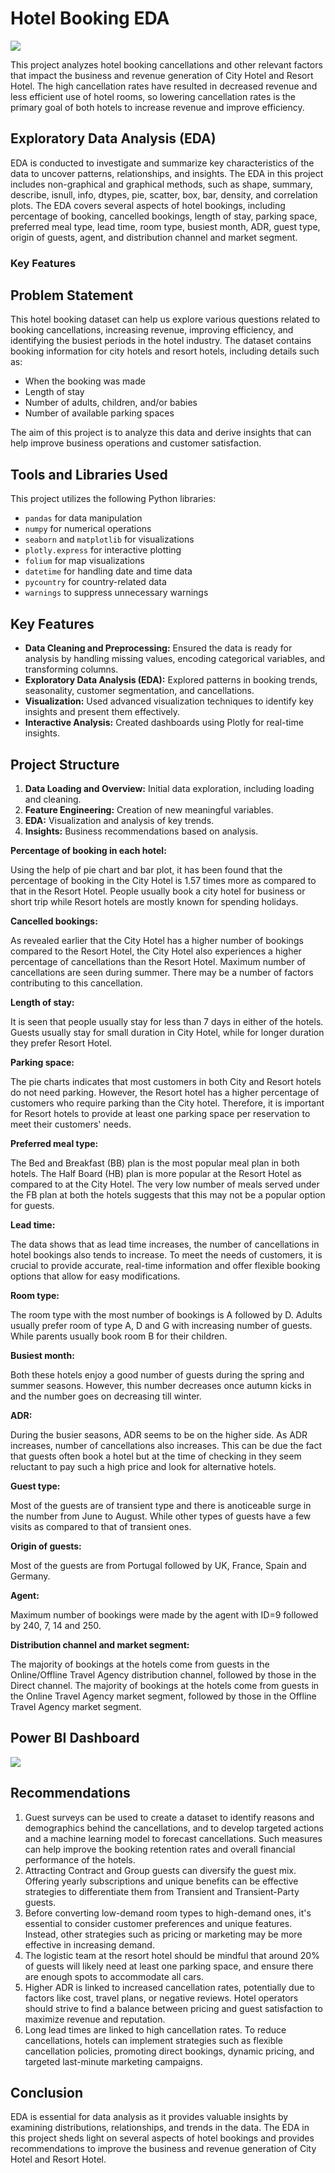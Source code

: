 # Hotel Booking EDA

![](https://github.com/sonusinha1707/EDA-Projects/blob/main/Hospitality_Domain_EDA_With_PowerBI_Dashboard_Project/cover.jpg)

This project analyzes hotel booking cancellations and other relevant factors that impact the business and revenue generation of City Hotel and Resort Hotel. The high cancellation rates have resulted in decreased revenue and less efficient use of hotel rooms, so lowering cancellation rates is the primary goal of both hotels to increase revenue and improve efficiency.




## Exploratory Data Analysis (EDA)

EDA is conducted to investigate and summarize key characteristics of the data to uncover patterns, relationships, and insights. The EDA in this project includes non-graphical and graphical methods, such as shape, summary, describe, isnull, info, dtypes, pie, scatter, box, bar, density, and correlation plots. The EDA covers several aspects of hotel bookings, including percentage of booking, cancelled bookings, length of stay, parking space, preferred meal type, lead time, room type, busiest month, ADR, guest type, origin of guests, agent, and distribution channel and market segment.
### Key Features

## Problem Statement

This hotel booking dataset can help us explore various questions related to booking cancellations, increasing revenue, improving efficiency, and identifying the busiest periods in the hotel industry. The dataset contains booking information for city hotels and resort hotels, including details such as:

- When the booking was made
- Length of stay
- Number of adults, children, and/or babies
- Number of available parking spaces

The aim of this project is to analyze this data and derive insights that can help improve business operations and customer satisfaction.

## Tools and Libraries Used

This project utilizes the following Python libraries:

- `pandas` for data manipulation
- `numpy` for numerical operations
- `seaborn` and `matplotlib` for visualizations
- `plotly.express` for interactive plotting
- `folium` for map visualizations
- `datetime` for handling date and time data
- `pycountry` for country-related data
- `warnings` to suppress unnecessary warnings

## Key Features

- **Data Cleaning and Preprocessing:** Ensured the data is ready for analysis by handling missing values, encoding categorical variables, and transforming columns.
- **Exploratory Data Analysis (EDA):** Explored patterns in booking trends, seasonality, customer segmentation, and cancellations.
- **Visualization:** Used advanced visualization techniques to identify key insights and present them effectively.
- **Interactive Analysis:** Created dashboards using Plotly for real-time insights.

## Project Structure

1. **Data Loading and Overview:** Initial data exploration, including loading and cleaning.
2. **Feature Engineering:** Creation of new meaningful variables.
3. **EDA:** Visualization and analysis of key trends.
4. **Insights:** Business recommendations based on analysis.

**Percentage of booking in each hotel:**

Using the help of pie chart and bar plot, it has been found that the percentage of booking in the City Hotel is 1.57 times more as compared to that in the Resort Hotel. People usually book a city hotel for business or short trip while Resort hotels are mostly known for spending holidays.

**Cancelled bookings:**

As revealed earlier that the City Hotel has a higher number of bookings compared to the Resort Hotel, the City Hotel also experiences a higher percentage of cancellations than the Resort Hotel. Maximum number of cancellations are seen during summer. There may be a number of factors contributing to this cancellation.

**Length of stay:**

It is seen that people usually stay for less than 7 days in either of the hotels. Guests usually stay for small duration in City Hotel, while for longer duration they prefer Resort Hotel.

**Parking space:**

The pie charts indicates that most customers in both City and Resort hotels do not need parking. However, the Resort hotel has a higher percentage of customers who require parking than the City hotel. Therefore, it is important for Resort hotels to provide at least one parking space per reservation to meet their customers' needs.

**Preferred meal type:**

The Bed and Breakfast (BB) plan is the most popular meal plan in both hotels. The Half Board (HB) plan is more popular at the Resort Hotel as compared to at the City Hotel. The very low number of meals served under the FB plan at both the hotels suggests that this may not be a popular option for guests.

**Lead time:**

The data shows that as lead time increases, the number of cancellations in hotel bookings also tends to increase. To meet the needs of customers, it is crucial to provide accurate, real-time information and offer flexible booking options that allow for easy modifications.

**Room type:**

The room type with the most number of bookings is A followed by D. Adults usually prefer room of type A, D and G with increasing number of guests. While parents usually book room B for their children.

**Busiest month:**

Both these hotels enjoy a good number of guests during the spring and summer seasons. However, this number decreases once autumn kicks in and the number goes on decreasing till winter.

**ADR:**

During the busier seasons, ADR seems to be on the higher side. As ADR increases, number of cancellations also increases. This can be due the fact that guests often book a hotel but at the time of checking in they seem reluctant to pay such a high price and look for alternative hotels.

**Guest type:**

Most of the guests are of transient type and there is anoticeable surge in the number from June to August. While other types of guests have a few visits as compared to that of transient ones.

**Origin of guests:**

Most of the guests are from Portugal followed by UK, France, Spain and Germany.

**Agent:**

Maximum number of bookings were made by the agent with ID=9 followed by 240, 7, 14 and 250.

**Distribution channel and market segment:**

The majority of bookings at the hotels come from guests in the Online/Offline Travel Agency distribution channel, followed by those in the Direct channel. The majority of bookings at the hotels come from guests in the Online Travel Agency market segment, followed by those in the Offline Travel Agency market segment.

## Power BI Dashboard

![](https://github.com/sonusinha1707/EDA-Projects/blob/main/Hospitality_Domain_EDA_With_PowerBI_Dashboard_Project/Dashboard.png)


## Recommendations

1. Guest surveys can be used to create a dataset to identify reasons and demographics behind the cancellations, and to develop targeted actions and a machine learning model to forecast cancellations. Such measures can help improve the booking retention rates and overall financial performance of the hotels.
2. Attracting Contract and Group guests can diversify the guest mix. Offering yearly subscriptions and unique benefits can be effective strategies to differentiate them from Transient and Transient-Party guests.
3. Before converting low-demand room types to high-demand ones, it's essential to consider customer preferences and unique features. Instead, other strategies such as pricing or marketing may be more effective in increasing demand.
4. The logistic team at the resort hotel should be mindful that around 20% of guests will likely need at least one parking space, and ensure there are enough spots to accommodate all cars.
5. Higher ADR is linked to increased cancellation rates, potentially due to factors like cost, travel plans, or negative reviews. Hotel operators should strive to find a balance between pricing and guest satisfaction to maximize revenue and reputation.
6. Long lead times are linked to high cancellation rates. To reduce cancellations, hotels can implement strategies such as flexible cancellation policies, promoting direct bookings, dynamic pricing, and targeted last-minute marketing campaigns.
## Conclusion

EDA is essential for data analysis as it provides valuable insights by examining distributions, relationships, and trends in the data. The EDA in this project sheds light on several aspects of hotel bookings and provides recommendations to improve the business and revenue generation of City Hotel and Resort Hotel.
